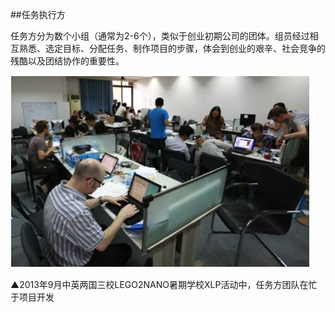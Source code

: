 ##任务执行方

任务方分为数个小组（通常为2-6个），类似于创业初期公司的团体。组员经过相互熟悉、选定目标、分配任务、制作项目的步骤，体会到创业的艰辛、社会竞争的残酷以及团结协作的重要性。

![0](00.jpg)

▲2013年9月中英两国三校LEGO2NANO暑期学校XLP活动中，任务方团队在忙于项目开发
